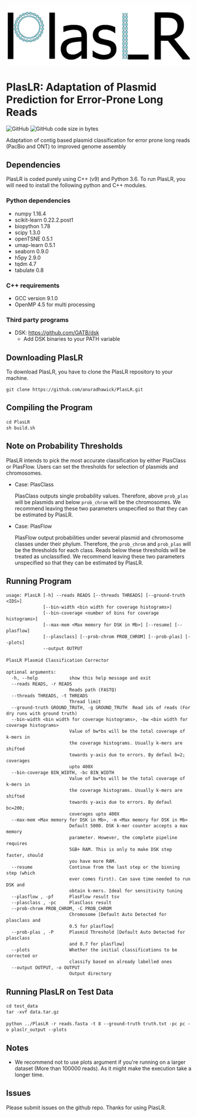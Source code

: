 <p align="center">
  <img src="PlasLR_logo.png" width="500" title="Final Labelling" alt="Final Labelling">
</p>

# PlasLR: Adaptation of Plasmid Prediction for Error-Prone Long Reads
![GitHub](https://img.shields.io/github/license/anuradhawick/PlasLR)
![GitHub code size in bytes](https://img.shields.io/github/languages/code-size/anuradhawick/PlasLR)

Adaptation of contig based plasmid classification for error prone long reads (PacBio and ONT) to improved genome assembly

## Dependencies
PlasLR is coded purely using C++ (v9) and Python 3.6. To run PlasLR, you will need to install the following python and C++ modules.

### Python dependencies
* numpy 1.16.4 
* scikit-learn 0.22.2.post1
* biopython 1.78
* scipy 1.3.0 
* openTSNE 0.5.1
* umap-learn 0.5.1
* seaborn 0.9.0
* h5py 2.9.0
* tqdm 4.7
* tabulate 0.8

### C++ requirements
* GCC version 9.1.0
* OpenMP 4.5 for multi processing

### Third party programs
* DSK: https://github.com/GATB/dsk
    * Add DSK binaries to your PATH variable

## Downloading PlasLR
To download PlasLR, you have to clone the PlasLR repository to your machine.

```
git clone https://github.com/anuradhawick/PlasLR.git
```

## Compiling the Program

```
cd PlasLR
sh build.sh
```

## Note on Probability Thresholds

PlasLR intends to pick the most accurate classification by either PlasClass or PlasFlow. Users can set the thresholds for selection of plasmids and chromosomes.

* Case: PlasClass

    PlasClass outputs single probability values. Therefore, above `prob_plas` will be plasmids and below `prob_chrom` will be the chromosomes. We recommend leaving these two parameters unspecified so that they can be estimated by PlasLR.

* Case: PlasFlow

    PlasFlow output probabilities under several plasmid and chromosome classes under their phylum. Therefore, the `prob_chrom` and `prob_plas` will be the thresholds for each class. Reads below these thresholds will be treated as unclassified. We recommend leaving these two parameters unspecified so that they can be estimated by PlasLR.

## Running Program

```
usage: PlasLR [-h] --reads READS [--threads THREADS] [--ground-truth <IDS>]
              [--bin-width <bin width for coverage histograms>]
              [--bin-coverage <number of bins for coverage histograms>]
              [--max-mem <Max memory for DSK in Mb>] [--resume] [--plasflow]
              [--plasclass] [--prob-chrom PROB_CHROM] [--prob-plas] [--plots]
              --output OUTPUT

PlasLR Plasmid Classification Corrector

optional arguments:
  -h, --help            show this help message and exit
  --reads READS, -r READS
                        Reads path (FASTQ)
  --threads THREADS, -t THREADS
                        Thread limit
  --ground-truth GROUND_TRUTH, -g GROUND_TRUTH  Read ids of reads (For dry runs with ground truth)
  --bin-width <bin width for coverage histograms>, -bw <bin width for coverage histograms>
                        Value of bw*bs will be the total coverage of k-mers in
                        the coverage histograms. Usually k-mers are shifted
                        towards y-axis due to errors. By defaul b=2; coverages
                        upto 400X
  --bin-coverage BIN_WIDTH, -bc BIN_WIDTH
                        Value of bw*bs will be the total coverage of k-mers in
                        the coverage histograms. Usually k-mers are shifted
                        towards y-axis due to errors. By defaul bc=200;
                        coverages upto 400X
  --max-mem <Max memory for DSK in Mb>, -m <Max memory for DSK in Mb>
                        Default 5000. DSK k-mer counter accepts a max memory
                        parameter. However, the complete pipeline requires
                        5GB+ RAM. This is only to make DSK step faster, should
                        you have more RAM.
  --resume              Continue from the last step or the binning step (which
                        ever comes first). Can save time needed to run DSK and
                        obtain k-mers. Ideal for sensitivity tuning
  --plasflow , -pf      PlasFlow result tsv
  --plasclass , -pc     PlasClass result
  --prob-chrom PROB_CHROM, -C PROB_CHROM
                        Chromosome [Default Auto Detected for plasclass and
                        0.5 for plasflow]
  --prob-plas , -P      Plasmid Threshold [Default Auto Detected for plasclass
                        and 0.7 for plasflow]
  --plots               Whether the initial classifications to be corrected or
                        classify based on already labelled ones
  --output OUTPUT, -o OUTPUT
                        Output directory
```

## Running PlasLR on Test Data

```
cd test_data
tar -xvf data.tar.gz 

python ../PlasLR -r reads.fasta -t 8 --ground-truth truth.txt -pc pc -o plaslr_output --plots

```

## Notes

* We recommend not to use plots argument if you're running on a larger dataset (More than 100000 reads). As it might make the execution take a longer time. 

## Issues

Please submit issues on the github repo. Thanks for using PlasLR.
